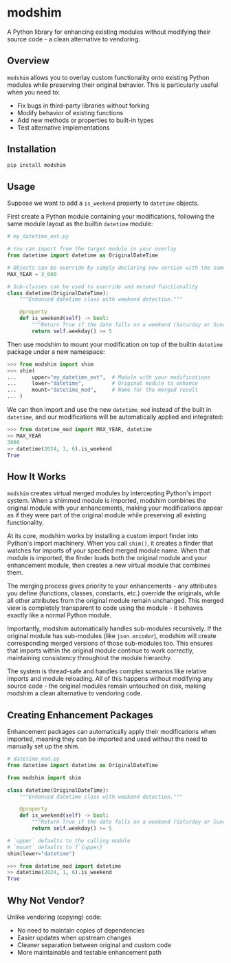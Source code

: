 # modshim

A Python library for enhancing existing modules without modifying their source code - a clean alternative to vendoring.

## Overview

`modshim` allows you to overlay custom functionality onto existing Python modules while preserving their original behavior. This is particularly useful when you need to:

- Fix bugs in third-party libraries without forking
- Modify behavior of existing functions
- Add new methods or properties to built-in types
- Test alternative implementations

## Installation

```bash
pip install modshim
```

## Usage

Suppose we want to add a `is_weekend` property to `datetime` objects.

First create a Python module containing your modifications, following the same module layout as the builtin `datetime` module:

```python
# my_datetime_ext.py

# You can import from the target module in your overlay
from datetime import datetime as OriginalDateTime

# Objects can be override by simply declaring new version with the same name
MAX_YEAR = 3_000

# Sub-classes can be used to override and extend functionality
class datetime(OriginalDateTime):
    """Enhanced datetime class with weekend detection."""

    @property
    def is_weekend(self) -> bool:
        """Return True if the date falls on a weekend (Saturday or Sunday)."""
        return self.weekday() >= 5
```

Then use modshim to mount your modification on top of the builtin `datetime` package under a new namespace:

```python
>>> from modshim import shim
>>> shim(
...     upper="my_datetime_ext",  # Module with your modifications
...     lower="datetime",         # Original module to enhance
...     mount="datetime_mod",     # Name for the merged result
... )
```

We can then import and use the new `datetime_mod` instead of the built in `datetime`, and our modifications will be automatically applied and integrated:

```python
>>> from datetime_mod import MAX_YEAR, datetime
>> MAX_YEAR
3000
>> datetime(2024, 1, 6).is_weekend
True
```

## How It Works

`modshim` creates virtual merged modules by intercepting Python's import system. When a shimmed module is imported, modshim combines the original module with your enhancements, making your modifications appear as if they were part of the original module while preserving all existing functionality.

At its core, modshim works by installing a custom import finder into Python's import machinery. When you call `shim()`, it creates a finder that watches for imports of your specified merged module name. When that module is imported, the finder loads both the original module and your enhancement module, then creates a new virtual module that combines them.

The merging process gives priority to your enhancements - any attributes you define (functions, classes, constants, etc.) override the originals, while all other attributes from the original module remain unchanged. This merged view is completely transparent to code using the module - it behaves exactly like a normal Python module.

Importantly, modshim automatically handles sub-modules recursively. If the original module has sub-modules (like `json.encoder`), modshim will create corresponding merged versions of those sub-modules too. This ensures that imports within the original module continue to work correctly, maintaining consistency throughout the module hierarchy.

The system is thread-safe and handles complex scenarios like relative imports and module reloading. All of this happens without modifying any source code - the original modules remain untouched on disk, making modshim a clean alternative to vendoring code.

## Creating Enhancement Packages

Enhancement packages can automatically apply their modifications when imported, meaning they can be imported and used without the need to manually set up the shim.

```python
# datetime_mod.py
from datetime import datetime as OriginalDateTime

from modshim import shim

class datetime(OriginalDateTime):
    """Enhanced datetime class with weekend detection."""

    @property
    def is_weekend(self) -> bool:
        """Return True if the date falls on a weekend (Saturday or Sunday)."""
        return self.weekday() >= 5

# `upper` defaults to the calling module
# `mount` defaults to f`{upper}`
shim(lower="datetime")
```

```python
>>> from datetime_mod import datetime
>> datetime(2024, 1, 6).is_weekend
True
```

## Why Not Vendor?

Unlike vendoring (copying) code:
- No need to maintain copies of dependencies
- Easier updates when upstream changes
- Cleaner separation between original and custom code
- More maintainable and testable enhancement path
